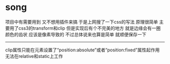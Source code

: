 # song

项目中有需要用到 又不想用插件来搞 于是上网搜了一下css的写法 
原理很简单  主要用了css3的transform和clip
但是实现后有个不完美的地方 就是边缘会有一圈颜色的齿状  应该是像素导致的
不过总体说来也算是简单  就顺便保存一下

--------------------------------------------------

clip属性只能在元素设置了“position:absolute”或者“position:fixed”属性起作用 无法在relative和static上工作

